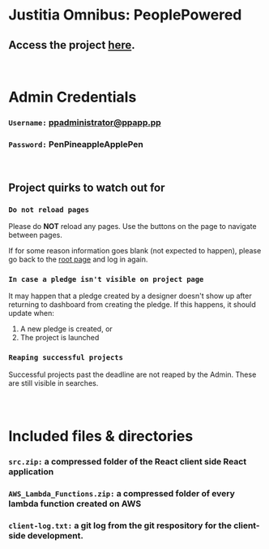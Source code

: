 # Justitia Omnibus: PeoplePowered

## Access the project [here](http://omnibus-ppapp-3v2.s3-website.us-east-2.amazonaws.com/).
&nbsp;

# Admin Credentials
### `Username:` ppadministrator@ppapp.pp 
### `Password:` PenPineappleApplePen
&nbsp;

## Project quirks to watch out for

### `Do not reload pages`
Please do **NOT** reload any pages. Use the buttons on the page to navigate between pages.

If for some reason information goes blank (not expected to happen), please go back to the [root page](http://omnibus-ppapp-3v2.s3-website.us-east-2.amazonaws.com/) and log in again.

### `In case a pledge isn't visible on project page`
It may happen that a pledge created by a designer doesn't show up after returning to dashboard from creating the pledge. If this happens, it should update when:
1. A new pledge is created, or
2. The project is launched

### `Reaping successful projects`
Successful projects past the deadline are not reaped by the Admin. These are still visible in searches.
###
&nbsp;

# Included files & directories
### `src.zip:` a compressed folder of the React client side React application
### `AWS_Lambda_Functions.zip:` a compressed folder of every lambda function created on AWS
### `client-log.txt:` a git log from the git respository for the client-side development.